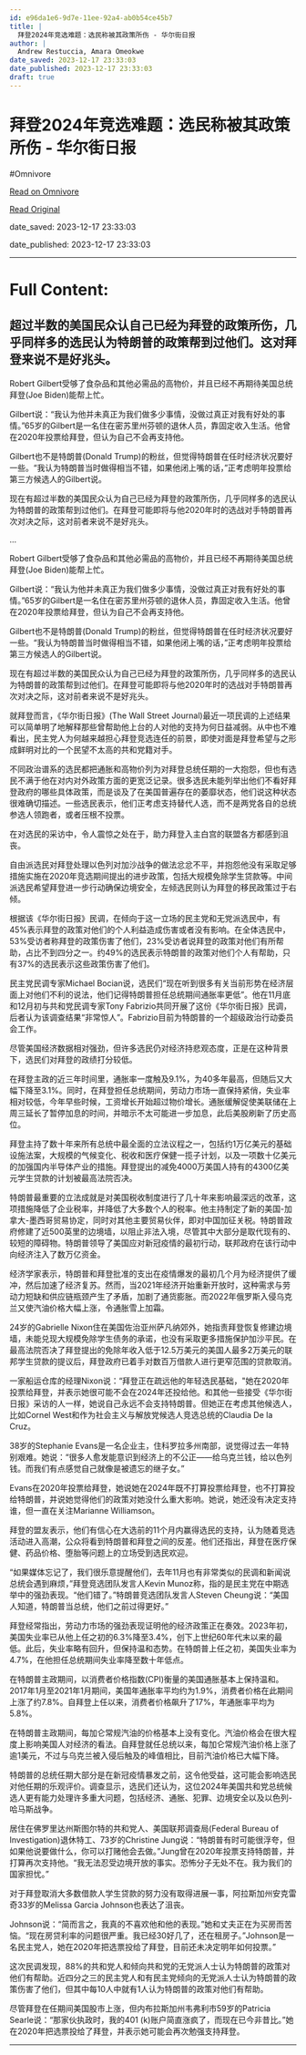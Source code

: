 ```yaml
---
id: e96da1e6-9d7e-11ee-92a4-ab0b54ce45b7
title: |
  拜登2024年竞选难题：选民称被其政策所伤 - 华尔街日报
author: |
  Andrew Restuccia, Amara Omeokwe
date_saved: 2023-12-17 23:33:03
date_published: 2023-12-17 23:33:03
draft: true
---
```


# 拜登2024年竞选难题：选民称被其政策所伤 - 华尔街日报
#Omnivore

[Read on Omnivore](https://omnivore.app/me/2024-18c7c071d45)

[Read Original](https://cn.wsj.com/amp/articles/%E6%8B%9C%E7%99%BB2024%E5%B9%B4%E7%AB%9E%E9%80%89%E9%9A%BE%E9%A2%98-%E9%80%89%E6%B0%91%E7%A7%B0%E8%A2%AB%E5%85%B6%E6%94%BF%E7%AD%96%E6%89%80%E4%BC%A4-a672c35d)

date_saved: 2023-12-17 23:33:03

date_published: 2023-12-17 23:33:03

--- 

# Full Content: 

## 超过半数的美国民众认自己已经为拜登的政策所伤，几乎同样多的选民认为特朗普的政策帮到过他们。这对拜登来说不是好兆头。

Robert Gilbert受够了食杂品和其他必需品的高物价，并且已经不再期待美国总统拜登(Joe Biden)能帮上忙。

Gilbert说：“我认为他并未真正为我们做多少事情，没做过真正对我有好处的事情。”65岁的Gilbert是一名住在密苏里州芬顿的退休人员，靠固定收入生活。他曾在2020年投票给拜登，但认为自己不会再支持他。

Gilbert也不是特朗普(Donald Trump)的粉丝，但觉得特朗普在任时经济状况要好一些。“我认为特朗普当时做得相当不错，如果他闭上嘴的话，”正考虑明年投票给第三方候选人的Gilbert说。

现在有超过半数的美国民众认为自己已经为拜登的政策所伤，几乎同样多的选民认为特朗普的政策帮到过他们。在拜登可能即将与他2020年时的选战对手特朗普再次对决之际，这对前者来说不是好兆头。

...

Robert Gilbert受够了食杂品和其他必需品的高物价，并且已经不再期待美国总统拜登(Joe Biden)能帮上忙。

Gilbert说：“我认为他并未真正为我们做多少事情，没做过真正对我有好处的事情。”65岁的Gilbert是一名住在密苏里州芬顿的退休人员，靠固定收入生活。他曾在2020年投票给拜登，但认为自己不会再支持他。

Gilbert也不是特朗普(Donald Trump)的粉丝，但觉得特朗普在任时经济状况要好一些。“我认为特朗普当时做得相当不错，如果他闭上嘴的话，”正考虑明年投票给第三方候选人的Gilbert说。

现在有超过半数的美国民众认为自己已经为拜登的政策所伤，几乎同样多的选民认为特朗普的政策帮到过他们。在拜登可能即将与他2020年时的选战对手特朗普再次对决之际，这对前者来说不是好兆头。

就拜登而言，《华尔街日报》(The Wall Street Journal)最近一项民调的上述结果可以简单明了地解释那些曾帮助他上台的人对他的支持为何日益减弱。从中也不难看出，民主党人为何越来越担心拜登竞选连任的前景，即使对面是拜登希望与之形成鲜明对比的一个民望不太高的共和党籍对手。

不同政治谱系的选民都把通胀和高物价列为对拜登总统任期的一大抱怨，但也有选民不满于他在对内对外政策方面的更宽泛记录。很多选民未能列举出他们不看好拜登政府的哪些具体政策，而是谈及了在美国普遍存在的萎靡状态，他们说这种状态很难确切描述。一些选民表示，他们正考虑支持替代人选，而不是两党各自的总统参选人领跑者，或者压根不投票。

在对选民的采访中，令人震惊之处在于，助力拜登入主白宫的联盟各方都感到沮丧。

自由派选民对拜登处理以色列对加沙战争的做法忿忿不平，并抱怨他没有采取足够措施实施在2020年竞选期间提出的进步政策，包括大规模免除学生贷款等。中间派选民希望拜登进一步行动确保边境安全，左倾选民则认为拜登的移民政策过于右倾。

根据该《华尔街日报》民调，在倾向于这一立场的民主党和无党派选民中，有45%表示拜登的政策对他们的个人利益造成伤害或者没有影响。在全体选民中，53%受访者称拜登的政策伤害了他们，23%受访者说拜登的政策对他们有所帮助，占比不到四分之一。约49%的选民表示特朗普的政策对他们个人有帮助，只有37%的选民表示这些政策伤害了他们。

民主党民调专家Michael Bocian说，选民们“现在听到很多有关当前形势在经济层面上对他们不利的说法，他们记得特朗普担任总统期间通胀率更低”。他在11月底和12月初与共和党民调专家Tony Fabrizio共同开展了这份《华尔街日报》民调，后者认为该调查结果“非常惊人”。Fabrizio目前为特朗普的一个超级政治行动委员会工作。

尽管美国经济数据相对强劲，但许多选民仍对经济持悲观态度，正是在这种背景下，选民们对拜登的政绩打分较低。

在拜登主政的近三年时间里，通胀率一度触及9.1%，为40多年最高，但随后又大幅下降至3.1%。同时，在拜登担任总统期间，劳动力市场一直保持紧俏，失业率相对较低，今年早些时候，工资增长开始超过物价增长。通胀缓解促使美联储在上周三延长了暂停加息的时间，并暗示不太可能进一步加息，此后美股刷新了历史高位。

拜登主持了数十年来所有总统中最全面的立法议程之一，包括约1万亿美元的基础设施法案，大规模的气候变化、税收和医疗保健一揽子计划，以及一项数十亿美元的加强国内半导体产业的措施。拜登提出的减免4000万美国人持有的4300亿美元学生贷款的计划被最高法院否决。

特朗普最重要的立法成就是对美国税收制度进行了几十年来影响最深远的改革，这项措施降低了企业税率，并降低了大多数个人的税率。他主持制定了新的美国-加拿大-墨西哥贸易协定，同时对其他主要贸易伙伴，即对中国加征关税。特朗普政府修建了近500英里的边境墙，以阻止非法入境，尽管其中大部分是取代现有的、较短的障碍物。特朗普领导了美国应对新冠疫情的最初行动，联邦政府在该行动中向经济注入了数万亿资金。

经济学家表示，特朗普和拜登批准的支出在疫情爆发的最初几个月为经济提供了缓冲，然后加速了经济复苏。然而，当2021年经济开始重新开放时，这种需求与劳动力短缺和供应链瓶颈产生了矛盾，加剧了通货膨胀。而2022年俄罗斯入侵乌克兰又使汽油价格大幅上涨，令通胀雪上加霜。

24岁的Gabrielle Nixon住在美国佐治亚州萨凡纳郊外，她指责拜登恢复修建边境墙，未能兑现大规模免除学生债务的承诺，也没有采取更多措施保护加沙平民。在最高法院否决了拜登提出的免除年收入低于12.5万美元的美国人最多2万美元的联邦学生贷款的提议后，拜登政府已着手对数百万借款人进行更窄范围的贷款取消。

一家船运仓库的经理Nixon说：“拜登正在疏远他的年轻选民基础，"她在2020年投票给拜登，并表示她很可能不会在2024年还投给他。和其他一些接受《华尔街日报》采访的人一样，她说自己永远不会支持特朗普。但她正在考虑其他候选人，比如Cornel West和作为社会主义与解放党候选人竞选总统的Claudia De la Cruz。

38岁的Stephanie Evans是一名企业主，住科罗拉多州南部，说觉得过去一年特别艰难。她说：“很多人愈发能意识到经济上的不公正——给乌克兰钱，给以色列钱。而我们有点感觉自己就像是被遗忘的继子女。”

Evans在2020年投票给拜登，她说她在2024年既不打算投票给拜登，也不打算投给特朗普，并说她觉得他们的政策对她没什么重大影响。她说，她还没有决定支持谁，但一直在关注Marianne Williamson。

拜登的盟友表示，他们有信心在大选前的11个月内赢得选民的支持，认为随着竞选活动进入高潮，公众将看到特朗普和拜登之间的反差。他们还指出，拜登在医疗保健、药品价格、堕胎等问题上的立场受到选民欢迎。

“如果媒体忘记了，我们很乐意提醒他们，去年11月也有非常类似的民调和新闻说总统会遇到麻烦，”拜登竞选团队发言人Kevin Munoz称，指的是民主党在中期选举中的强劲表现。“他们错了。”特朗普竞选团队发言人Steven Cheung说：“美国人知道，特朗普当总统，他们之前过得更好。”

拜登经常指出，劳动力市场的强劲表现证明他的经济政策正在奏效。2023年初，美国失业率已从他上任之初的6.3%降至3.4%，创下上世纪60年代末以来的最低。此后，失业率略有回升，但保持温和态势。在特朗普上任之初，美国失业率为4.7%，在他担任总统期间失业率降至数十年低点。

在特朗普主政期间，以消费者价格指数(CPI)衡量的美国通胀基本上保持温和。2017年1月至2021年1月期间，美国年通胀率平均约为1.9%，消费者价格在此期间上涨了约7.8%。自拜登上任以来，消费者价格飙升了17%，年通胀率平均为5.8%。

在特朗普主政期间，每加仑常规汽油的价格基本上没有变化。汽油价格会在很大程度上影响美国人对经济的看法。自拜登就任总统以来，每加仑常规汽油价格上涨了逾1美元，不过与乌克兰被入侵后触及的峰值相比，目前汽油价格已大幅下降。

特朗普的总统任期大部分是在新冠疫情暴发之前，这令他受益，这可能会影响选民对他任期的乐观评价。调查显示，选民们还认为，这位2024年美国共和党总统候选人更有能力处理许多重大问题，包括经济、通胀、犯罪、边境安全以及以色列-哈马斯战争。

居住在佛罗里达州斯图尔特的共和党人、美国联邦调查局(Federal Bureau of Investigation)退休特工、73岁的Christine Jung说：“特朗普有时可能很浮夸，但如果他说要做什么，你可以打赌他会去做。”Jung曾在2020年投票支持特朗普，并打算再次支持他。“我无法忍受边境开放的事实。恐怖分子无处不在。我为我们的国家担忧。”

对于拜登取消大多数借款人学生贷款的努力没有取得进展一事，阿拉斯加州安克雷奇33岁的Melissa Garcia Johnson也表达了沮丧。

Johnson说：“简而言之，我真的不喜欢他和他的表现。”她和丈夫正在为买房而苦恼。“现在房贷利率的问题很严重。我已经30好几了，还在租房子。”Johnson是一名民主党人，她在2020年把选票投给了拜登，目前还未决定明年如何投票。”

这次民调发现，88%的共和党人和倾向共和党的无党派人士认为特朗普的政策对他们有帮助。近四分之三的民主党人和有民主党倾向的无党派人士认为特朗普的政策伤害了他们，但其中每10人中就有1人认为特朗普的政策对他们有帮助。

尽管拜登在任期间美国股市上涨，但内布拉斯加州韦弗利市59岁的Patricia Searle说：“那家伙执政时，我的401 (k)账户简直涨疯了，而现在已今非昔比。”她在2020年把选票投给了拜登，并表示她可能会再次勉强支持拜登。

---

